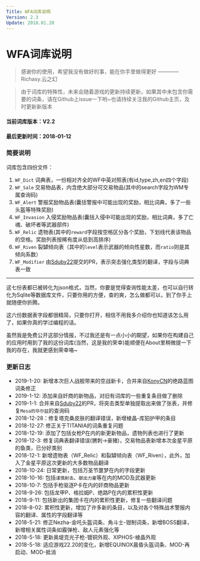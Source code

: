 ```yaml
---
Title: WFA词库说明
Version: 2.3
Update: 2018.01.20
---
```


# WFA词库说明
> 感谢你的使用，希望我没有做好的事，能在你手里做得更好
———— Richasy.云之幻

> 由于词库的特殊性，未来会随着游戏的更新持续更新，如果其中未包含你需要的词条，请在Github上issue一下哟~也请持续关注我的Github主页，及时更新新版本

#### 当前词库版本：V2.2
#### 最后更新时间：2018-01-12

### 简要说明
词库包含四份文件：
1. `WF_Dict` 词典表，一份相对齐全的WF中英对照表(有id,type,zh,en四个字段)
2. `WF_Sale` 交易物品表，内含绝大部分可交易物品(其中的search字段为WM专属查询码)
3. `WF_Alert` 警报奖励物品表(囊括警报中可能出现的奖励，相比词典，多了一些头盔等特殊奖励)
4. `WF_Invasion` 入侵奖励物品表(囊括入侵中可能出现的奖励，相比词典，多了亡魂、破坏者等武器部件)
5. `WF_Relic` 遗物表(其中的`reward`字段按空格区分各个奖励，下划线代表该物品的空格。奖励列表按稀有度从低到高排序)
6. `WF_Riven` 裂罅倾向表（其中的`level`表示武器的倾向性星数，而`ratio`则是其倾向系数）
7. `WF_Modifier` 由[Sduby22](https://github.com/Sduby22)提交的PR，表示突击强化类型的翻译，字段与词典表一致
___
这七份表都已被转化为json格式，当然，你要是觉得查询性能太差，也可以自行转化为Sqlite等数据库文件，只要你用的方便，查的爽，怎么做都可以，到了你手上就随便你折腾。

这六份数据表字段都很精简，只要你打开，相信不用我多介绍你也知道该怎么用了，如果你真的学过编程的话。

虽然我是免费公开这部分情报，不过我还是有一点小小的期望，如果你在构建自己的应用时用到了我的这份词库(当然，这是我的荣幸)能顺便在About里稍微提一下我的存在，我就更感到荣幸咯~

### 更新日志

* 2019-1-20: 新增本次巨人战舰带来的空战新卡，合并来自[KonyCN](https://github.com/KonyCN)的绝路蓝图词条修正
* 2019-1-12: 添加来自奸商的新物品，对旧有词库的一些重复条目做了删除
* 2019-1-1: 合并来自[Sduby22](https://github.com/Sduby22)的PR，将突击类型单独提取出来做了张表，并修复`Mesa的华尔兹`的查询码
* 2018-12-28：修复塔克桑皮肤的翻译错误，新增棱晶-库狛护甲的条目
* 2018-12-27: 修正关于TITANIA的词条重复问题
* 2018-12-19: 添加了包括女枪P在内的新更新物品，遗物列表也进行了更新
* 2018-12-3: 修复词典表翻译错误(猬刺->豪猪)，交易物品表新增本次金星平原的鱼类，已分好类别
* 2018-12-1: 新增遗物表（WF_Relic）和裂罅倾向表（WF_Riven），此外，加入了金星平原这次更新的大多数物品翻译
* 2018-10-24: 日常更新，包括万圣节噩梦在内的字段更新
* 2018-10-16: 包括`谨慎射击`、`献出力量`等在内的MOD及武器更新
* 2018-10-7: 包括手枪驱逐P卡在内的奸商物品更新
* 2018-9-26: 包括龙甲P、格拉姆P、绝路P在内的累积性更新
* 2018-9-11: 包括新出的集团卡在内的累积性更新，修复一些翻译问题
* 2018-8-02: 累积性更新，增加了许多新的条目，以及对各个特殊战术警报内容的翻译、属性的字段翻译等
* 2018-5-21: 修正Nezha-金吒头盔词条、角斗士-钳制词条，新增BOSS翻译，新增相关属性词条如霰弹枪、敌人元素强化等
* 2018-5-18: 更新奥堤克光子枪-镀铜外观、XIPHOS-棱晶外观
* 2018-5-18: 适应游戏22.20的变化，新增EQUINOX晨昏头盔词条、MOD-再启动、MOD-抵消





